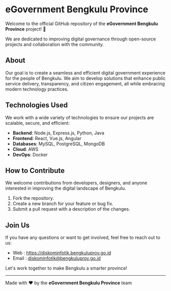 
# eGovernment Bengkulu Province

Welcome to the official GitHub repository of the **eGovernment Bengkulu Province** project! 🚀

We are dedicated to improving digital governance through open-source projects and collaboration with the community.

## About
Our goal is to create a seamless and efficient digital government experience for the people of Bengkulu. We aim to develop solutions that enhance public service delivery, transparency, and citizen engagement, all while embracing modern technology practices.

## Technologies Used

We work with a wide variety of technologies to ensure our projects are scalable, secure, and efficient:

- **Backend**: Node.js, Express.js, Python, Java
- **Frontend**: React, Vue.js, Angular
- **Databases**: MySQL, PostgreSQL, MongoDB
- **Cloud**: AWS
- **DevOps**: Docker

## How to Contribute

We welcome contributions from developers, designers, and anyone interested in improving the digital landscape of Bengkulu.

1. Fork the repository.
2. Create a new branch for your feature or bug fix.
3. Submit a pull request with a description of the changes.

## Join Us

If you have any questions or want to get involved, feel free to reach out to us:

- Web : https://diskominfotik.bengkuluprov.go.id
- Email : diskominfotik@bengkuluprov.go.id

Let's work together to make Bengkulu a smarter province!

---

Made with ❤️ by the **eGovernment Bengkulu Province** team
